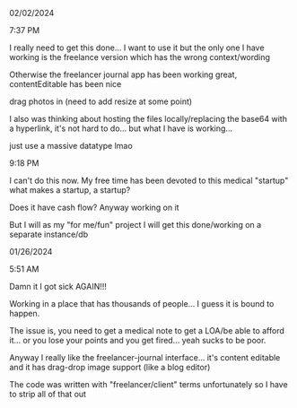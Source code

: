 02/02/2024

7:37 PM

I really need to get this done... I want to use it but the only one I have working is the freelance version which has the wrong context/wording

Otherwise the freelancer journal app has been working great, contentEditable has been nice

drag photos in (need to add resize at some point)

I also was thinking about hosting the files locally/replacing the base64 with a hyperlink, it's not hard to do... but what I have is working...

just use a massive datatype lmao

9:18 PM

I can't do this now. My free time has been devoted to this medical "startup" what makes a startup, a startup?

Does it have cash flow? Anyway working on it

But I will as my "for me/fun" project I will get this done/working on a separate instance/db

01/26/2024

5:51 AM

Damn it I got sick AGAIN!!!

Working in a place that has thousands of people... I guess it is bound to happen.

The issue is, you need to get a medical note to get a LOA/be able to afford it... or you lose your points and you get fired... yeah sucks to be poor.

Anyway I really like the freelancer-journal interface... it's content editable and it has drag-drop image support (like a blog editor)

The code was written with "freelancer/client" terms unfortunately so I have to strip all of that out
